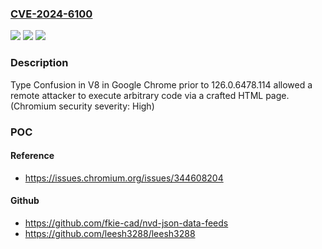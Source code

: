 ### [CVE-2024-6100](https://cve.mitre.org/cgi-bin/cvename.cgi?name=CVE-2024-6100)
![](https://img.shields.io/static/v1?label=Product&message=Chrome&color=blue)
![](https://img.shields.io/static/v1?label=Version&message=126.0.6478.114%3C%20126.0.6478.114%20&color=brighgreen)
![](https://img.shields.io/static/v1?label=Vulnerability&message=Type%20Confusion&color=brighgreen)

### Description

Type Confusion in V8 in Google Chrome prior to 126.0.6478.114 allowed a remote attacker to execute arbitrary code via a crafted HTML page. (Chromium security severity: High)

### POC

#### Reference
- https://issues.chromium.org/issues/344608204

#### Github
- https://github.com/fkie-cad/nvd-json-data-feeds
- https://github.com/leesh3288/leesh3288

